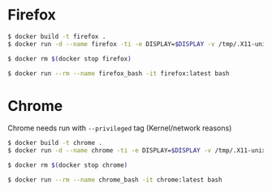 # Firefox

```sh
$ docker build -t firefox .
$ docker run -d --name firefox -ti -e DISPLAY=$DISPLAY -v /tmp/.X11-unix:/tmp/.X11-unix -v $(pwd)/Downloads-firefox:/home/firefox/Downloads firefox

$ docker rm $(docker stop firefox)

$ docker run --rm --name firefox_bash -it firefox:latest bash
```

# Chrome

Chrome needs run with `--privileged` tag (Kernel/network reasons)

```sh
$ docker build -t chrome .
$ docker run -d --name chrome -ti -e DISPLAY=$DISPLAY -v /tmp/.X11-unix:/tmp/.X11-unix -v $(pwd)/Downloads-chrome:/home/chrome/Downloads --privileged chrome

$ docker rm $(docker stop chrome)

$ docker run --rm --name chrome_bash -it chrome:latest bash
```
